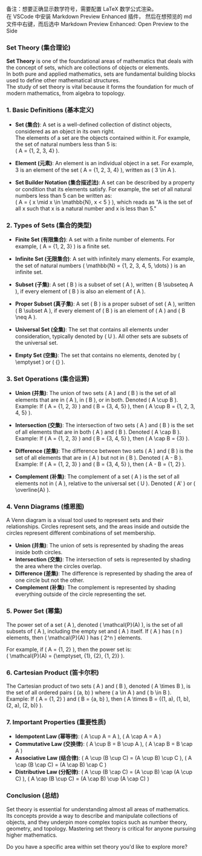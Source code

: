 备注：想要正确显示数学符号，需要配置 LaTeX 数学公式渲染。<br/>
在 VSCode 中安装 Markdown Preview Enhanced 插件， 然后在想预览的 md 文件中右键，而后选中 Markdown Preview Enhanced: Open Preview to the Side
### Set Theory (集合理论)

**Set Theory** is one of the foundational areas of mathematics that deals with the concept of sets, which are collections of objects or elements.<br/> In both pure and applied mathematics, sets are fundamental building blocks used to define other mathematical structures.<br/> The study of set theory is vital because it forms the foundation for much of modern mathematics, from algebra to topology.

### 1. **Basic Definitions (基本定义)**

- **Set (集合)**: A set is a well-defined collection of distinct objects, considered as an object in its own right.<br/> The elements of a set are the objects contained within it. For example, the set of natural numbers less than 5 is:  
  \( A = \{1, 2, 3, 4\} \).

- **Element (元素)**: An element is an individual object in a set. For example, 3 is an element of the set \( A = \{1, 2, 3, 4\} \), written as \( 3 \in A \).

- **Set Builder Notation (集合描述法)**: A set can be described by a property or condition that its elements satisfy. For example, the set of all natural numbers less than 5 can be written as:  
  \( A = \{ x \mid x \in \mathbb{N}, x < 5 \} \), which reads as "A is the set of all x such that x is a natural number and x is less than 5."

### 2. **Types of Sets (集合的类型)**

- **Finite Set (有限集合)**: A set with a finite number of elements. For example, \( A = \{1, 2, 3\} \) is a finite set.

- **Infinite Set (无限集合)**: A set with infinitely many elements. For example, the set of natural numbers \( \mathbb{N} = \{1, 2, 3, 4, 5, \dots\} \) is an infinite set.

- **Subset (子集)**: A set \( B \) is a subset of set \( A \), written \( B \subseteq A \), if every element of \( B \) is also an element of \( A \).

- **Proper Subset (真子集)**: A set \( B \) is a proper subset of set \( A \), written \( B \subset A \), if every element of \( B \) is an element of \( A \) and \( B \neq A \).

- **Universal Set (全集)**: The set that contains all elements under consideration, typically denoted by \( U \). All other sets are subsets of the universal set.

- **Empty Set (空集)**: The set that contains no elements, denoted by \( \emptyset \) or \( \{\} \).

### 3. **Set Operations (集合运算)**

- **Union (并集)**: The union of two sets \( A \) and \( B \) is the set of all elements that are in \( A \), in \( B \), or in both. Denoted \( A \cup B \).  
  Example: If \( A = \{1, 2, 3\} \) and \( B = \{3, 4, 5\} \), then \( A \cup B = \{1, 2, 3, 4, 5\} \).

- **Intersection (交集)**: The intersection of two sets \( A \) and \( B \) is the set of all elements that are in both \( A \) and \( B \). Denoted \( A \cap B \).  
  Example: If \( A = \{1, 2, 3\} \) and \( B = \{3, 4, 5\} \), then \( A \cap B = \{3\} \).

- **Difference (差集)**: The difference between two sets \( A \) and \( B \) is the set of all elements that are in \( A \) but not in \( B \). Denoted \( A - B \).  
  Example: If \( A = \{1, 2, 3\} \) and \( B = \{3, 4, 5\} \), then \( A - B = \{1, 2\} \).

- **Complement (补集)**: The complement of a set \( A \) is the set of all elements not in \( A \), relative to the universal set \( U \). Denoted \( A' \) or \( \overline{A} \).

### 4. **Venn Diagrams (维恩图)**

A Venn diagram is a visual tool used to represent sets and their relationships. Circles represent sets, and the areas inside and outside the circles represent different combinations of set membership.

- **Union (并集)**: The union of sets is represented by shading the areas inside both circles.
- **Intersection (交集)**: The intersection of sets is represented by shading the area where the circles overlap.
- **Difference (差集)**: The difference is represented by shading the area of one circle but not the other.
- **Complement (补集)**: The complement is represented by shading everything outside of the circle representing the set.

### 5. **Power Set (幂集)**

The power set of a set \( A \), denoted \( \mathcal{P}(A) \), is the set of all subsets of \( A \), including the empty set and \( A \) itself. If \( A \) has \( n \) elements, then \( \mathcal{P}(A) \) has \( 2^n \) elements.

For example, if \( A = \{1, 2\} \), then the power set is:  
\( \mathcal{P}(A) = \{\emptyset, \{1\}, \{2\}, \{1, 2\}\} \).

### 6. **Cartesian Product (笛卡尔积)**

The Cartesian product of two sets \( A \) and \( B \), denoted \( A \times B \), is the set of all ordered pairs \( (a, b) \) where \( a \in A \) and \( b \in B \).  
Example: If \( A = \{1, 2\} \) and \( B = \{a, b\} \), then \( A \times B = \{(1, a), (1, b), (2, a), (2, b)\} \).

### 7. **Important Properties (重要性质)**

- **Idempotent Law (幂等律)**: \( A \cup A = A \), \( A \cap A = A \)
- **Commutative Law (交换律)**: \( A \cup B = B \cup A \), \( A \cap B = B \cap A \)
- **Associative Law (结合律)**: \( A \cup (B \cup C) = (A \cup B) \cup C \), \( A \cap (B \cap C) = (A \cap B) \cap C \)
- **Distributive Law (分配律)**: \( A \cup (B \cap C) = (A \cup B) \cap (A \cup C) \), \( A \cap (B \cup C) = (A \cap B) \cup (A \cap C) \)

### Conclusion (总结)

Set theory is essential for understanding almost all areas of mathematics. Its concepts provide a way to describe and manipulate collections of objects, and they underpin more complex topics such as number theory, geometry, and topology. Mastering set theory is critical for anyone pursuing higher mathematics. 

Do you have a specific area within set theory you'd like to explore more?
